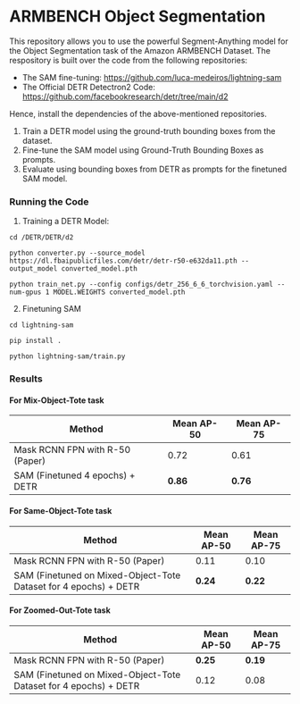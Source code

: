 # ARMBENCH Object Segmentation

This repository allows you to use the powerful Segment-Anything model for the Object Segmentation task of the Amazon ARMBENCH Dataset. The respository is built over 
the code from the following repositories:

- The SAM fine-tuning: https://github.com/luca-medeiros/lightning-sam
- The Official DETR Detectron2 Code: https://github.com/facebookresearch/detr/tree/main/d2

Hence, install the dependencies of the above-mentioned repositories.


1. Train a DETR model using the ground-truth bounding boxes from the dataset.
2. Fine-tune the SAM model using Ground-Truth Bounding Boxes as prompts.
3. Evaluate using bounding boxes from DETR as prompts for the finetuned SAM model.

### Running the Code
1. Training a DETR Model:
 
 `cd /DETR/DETR/d2`

`python converter.py --source_model https://dl.fbaipublicfiles.com/detr/detr-r50-e632da11.pth --output_model converted_model.pth`

`python train_net.py --config configs/detr_256_6_6_torchvision.yaml --num-gpus 1 MODEL.WEIGHTS converted_model.pth`




2. Finetuning SAM

`cd lightning-sam`

`pip install .`

`python lightning-sam/train.py`



### Results

#### For Mix-Object-Tote task

| Method             |  Mean AP-50  | Mean AP-75 |
| ------------------ | ------------ | ---------- | 
| Mask RCNN FPN with R-50 (Paper)   | 0.72 | 0.61| 
| SAM (Finetuned 4 epochs) + DETR   | **0.86** | **0.76**| 


#### For Same-Object-Tote task

| Method             |  Mean AP-50  | Mean AP-75 |
| ------------------ | ------------ | ---------- | 
| Mask RCNN FPN with R-50 (Paper)   | 0.11 | 0.10 | 
| SAM (Finetuned on Mixed-Object-Tote Dataset for 4 epochs) + DETR   | **0.24** | **0.22**| 

#### For Zoomed-Out-Tote task

| Method             |  Mean AP-50  | Mean AP-75 |
| ------------------ | ------------ | ---------- | 
| Mask RCNN FPN with R-50 (Paper)   | **0.25** | **0.19** | 
| SAM (Finetuned on Mixed-Object-Tote Dataset for 4 epochs) + DETR   | 0.12 | 0.08| 



